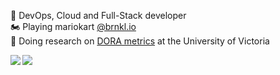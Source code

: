 🔭 DevOps, Cloud and Full-Stack developer  
🏍️ Playing mariokart [@brnkl.io](https://www.brnkl.io/)  
🌱 Doing research on [DORA metrics](https://services.google.com/fh/files/misc/state-of-devops-2018.pdf) at the University of Victoria  

<a href="https://lon9.github.io">
<img align="left" src="https://github-readme-stats.vercel.app/api?username=brennanwilkes&count_private=true&show_icons=true&theme=dark" />
</a>
<a href="https://lon9.github.io">
<img align="left" src="https://github-readme-stats.vercel.app/api/top-langs/?username=brennanwilkes&theme=dark&hide=html" />
</a>

